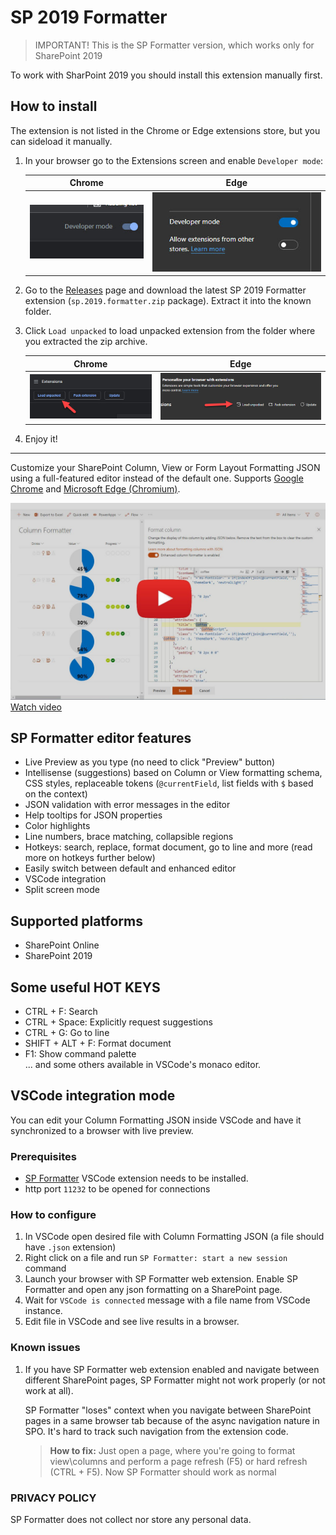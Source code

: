 # SP 2019 Formatter

> IMPORTANT! This is the SP Formatter version, which works only for SharePoint 2019

To work with SharPoint 2019 you should install this extension manually first.

## How to install

The extension is not listed in the Chrome or Edge extensions store, but you can sideload it manually.

1. In your browser go to the Extensions screen and enable `Developer mode`:

    Chrome            |  Edge
    :-------------------------:|:-------------------------:
    ![dev chrome](./img/dev-mode-chrome.jpg)  |  ![dev edge](./img/dev-mode-edge.jpg)

2. Go to the [Releases](https://github.com/pnp/sp-formatter/releases) page and download the latest SP 2019 Formatter extension (`sp.2019.formatter.zip` package). Extract it into the known folder.

3. Click `Load unpacked` to load unpacked extension from the folder where you extracted the zip archive.

    Chrome            |  Edge
    :-------------------------:|:-------------------------:
    ![dev chrome](./img/load-chrome.jpg)  |  ![dev edge](./img/load-edge.jpg)

4. Enjoy it!

---

Customize your SharePoint Column, View or Form Layout Formatting JSON using a full-featured editor instead of the default one. Supports [Google Chrome](https://chrome.google.com/webstore/detail/sp-formatter/fmeihfaddhdkoogipahfcjlicglflkhg?hl=en) and [Microsoft Edge (Chromium)](https://microsoftedge.microsoft.com/addons/detail/sp-formatter/eenbldkdgbfcfachaccldfgiajgjmjhi?hl=en-US).

[![youtube video](web-extension/app/icons/column-formatter-yt.jpg)](https://youtu.be/xnyiDdLKWOA)
[Watch video](https://youtu.be/xnyiDdLKWOA)

## SP Formatter editor features

- Live Preview as you type (no need to click "Preview" button)
- Intellisense (suggestions) based on Column or View formatting schema, CSS styles, replaceable tokens (`@currentField`, list fields with `$` based on the context)
- JSON validation with error messages in the editor
- Help tooltips for JSON properties
- Color highlights
- Line numbers, brace matching, collapsible regions
- Hotkeys: search, replace, format document, go to line and more (read more on hotkeys further below)
- Easily switch between default and enhanced editor
- VSCode integration
- Split screen mode

## Supported platforms

- SharePoint Online
- SharePoint 2019

## Some useful HOT KEYS

- CTRL + F: Search  
- CTRL + Space: Explicitly request suggestions  
- CTRL + G: Go to line  
- SHIFT + ALT + F: Format document  
- F1: Show command palette  
 ... and some others available in VSCode's monaco editor.

## VSCode integration mode

You can edit your Column Formatting JSON inside VSCode and have it synchronized to a browser with live preview.

### Prerequisites

- [SP Formatter](https://marketplace.visualstudio.com/items?itemName=s-kainet.sp-formatter) VSCode extension needs to be installed.
- http port `11232` to be opened for connections

### How to configure

1. In VSCode open desired file with Column Formatting JSON (a file should have `.json` extension)
2. Right click on a file and run `SP Formatter: start a new session` command
3. Launch your browser with SP Formatter web extension. Enable SP Formatter and open any json formatting on a SharePoint page.
4. Wait for `VSCode is connected` message with a file name from VSCode instance.
5. Edit file in VSCode and see live results in a browser.

### Known issues

1. If you have SP Formatter web extension enabled and navigate between different SharePoint pages, SP Formatter might not work properly (or not work at all).  

    SP Formatter "loses" context when you navigate between SharePoint pages in a same browser tab because of the async navigation nature in SPO. It's hard to track such navigation from the extension code.

    > **How to fix:** Just open a page, where you're going to format view\columns and perform a page refresh (F5) or hard refresh (CTRL + F5). Now SP Formatter should work as normal

### PRIVACY POLICY  

SP Formatter does not collect nor store any personal data.
